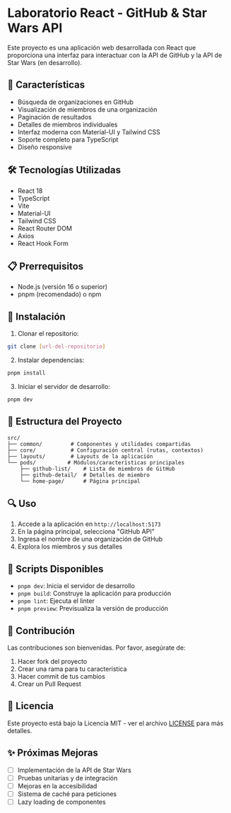 # Laboratorio React - GitHub & Star Wars API

Este proyecto es una aplicación web desarrollada con React que proporciona una interfaz para interactuar con la API de GitHub y la API de Star Wars (en desarrollo).

## 🚀 Características

- Búsqueda de organizaciones en GitHub
- Visualización de miembros de una organización
- Paginación de resultados
- Detalles de miembros individuales
- Interfaz moderna con Material-UI y Tailwind CSS
- Soporte completo para TypeScript
- Diseño responsive

## 🛠️ Tecnologías Utilizadas

- React 18
- TypeScript
- Vite
- Material-UI
- Tailwind CSS
- React Router DOM
- Axios
- React Hook Form

## 📋 Prerrequisitos

- Node.js (versión 16 o superior)
- pnpm (recomendado) o npm

## 🔧 Instalación

1. Clonar el repositorio:
```bash
git clone [url-del-repositorio]
```

2. Instalar dependencias:
```bash
pnpm install
```

3. Iniciar el servidor de desarrollo:
```bash
pnpm dev
```

## 📁 Estructura del Proyecto

```
src/
├── common/         # Componentes y utilidades compartidas
├── core/           # Configuración central (rutas, contextos)
├── layouts/        # Layouts de la aplicación
└── pods/          # Módulos/características principales
    ├── github-list/    # Lista de miembros de GitHub
    ├── github-detail/  # Detalles de miembro
    └── home-page/      # Página principal
```

## 🔍 Uso

1. Accede a la aplicación en `http://localhost:5173`
2. En la página principal, selecciona "GitHub API"
3. Ingresa el nombre de una organización de GitHub
4. Explora los miembros y sus detalles

## 🧪 Scripts Disponibles

- `pnpm dev`: Inicia el servidor de desarrollo
- `pnpm build`: Construye la aplicación para producción
- `pnpm lint`: Ejecuta el linter
- `pnpm preview`: Previsualiza la versión de producción

## 🤝 Contribución

Las contribuciones son bienvenidas. Por favor, asegúrate de:

1. Hacer fork del proyecto
2. Crear una rama para tu característica
3. Hacer commit de tus cambios
4. Crear un Pull Request

## 📄 Licencia

Este proyecto está bajo la Licencia MIT - ver el archivo [LICENSE](LICENSE) para más detalles.

## ✨ Próximas Mejoras

- [ ] Implementación de la API de Star Wars
- [ ] Pruebas unitarias y de integración
- [ ] Mejoras en la accesibilidad
- [ ] Sistema de caché para peticiones
- [ ] Lazy loading de componentes
